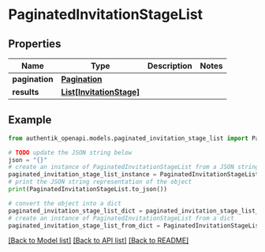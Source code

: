 # PaginatedInvitationStageList


## Properties

Name | Type | Description | Notes
------------ | ------------- | ------------- | -------------
**pagination** | [**Pagination**](Pagination.md) |  | 
**results** | [**List[InvitationStage]**](InvitationStage.md) |  | 

## Example

```python
from authentik_openapi.models.paginated_invitation_stage_list import PaginatedInvitationStageList

# TODO update the JSON string below
json = "{}"
# create an instance of PaginatedInvitationStageList from a JSON string
paginated_invitation_stage_list_instance = PaginatedInvitationStageList.from_json(json)
# print the JSON string representation of the object
print(PaginatedInvitationStageList.to_json())

# convert the object into a dict
paginated_invitation_stage_list_dict = paginated_invitation_stage_list_instance.to_dict()
# create an instance of PaginatedInvitationStageList from a dict
paginated_invitation_stage_list_from_dict = PaginatedInvitationStageList.from_dict(paginated_invitation_stage_list_dict)
```
[[Back to Model list]](../README.md#documentation-for-models) [[Back to API list]](../README.md#documentation-for-api-endpoints) [[Back to README]](../README.md)


